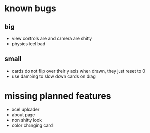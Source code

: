 # known bugs
## big
* view controls are and camera are shitty
* physics feel bad
## small
* cards do not flip over their y axis when drawn, they just reset to 0
* use damping to slow down cards on drag

# missing planned features
* xcel uploader
* about page
* non shitty look
* color changing card